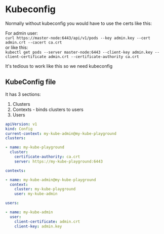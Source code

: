 # Kubeconfig

Normally without kubeconfig you would have to use the certs like this:

For admin user:  
``` curl https://master-node:6443/api/v1/pods --key admin.key --cert admin.crt --cacert ca.crt ```  
or like this:  
``` kubectl get pods --server master-node:6443 --client-key admin.key --client-certificate admin.crt --certificate-authority ca.crt ```  

It's tedious to work like this so we need kubeconfig

## KubeConfig file

It has 3 sections:
1. Clusters
2. Contexts - binds clusters to users
3. Users

```yaml
apiVersion: v1
kind: Config
current-context: my-kube-admin@my-kube-playground
clusters:

- name: my-kube-playground
  cluster:
    certificate-authority: ca.crt
    server: https://my-kube-playground:6443

contexts:

- name: my-kube-admin@my-kube-playground
  context:
    cluster: my-kube-playground
    user: my-kube-admin

users:

- name: my-kube-admin
  user:
    client-certificate: admin.crt
    client-key: admin.key
```
